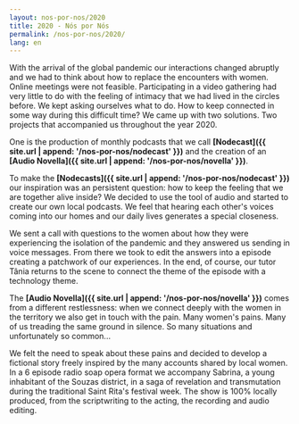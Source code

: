 ```yaml
---
layout: nos-por-nos/2020
title: 2020 - Nós por Nós
permalink: /nos-por-nos/2020/
lang: en
---
```

With the arrival of the global pandemic our interactions changed abruptly and we had to think about how to replace the encounters with women. Online meetings were not feasible. Participating in a video gathering had very little to do with the feeling of intimacy that we had lived in the circles before. We kept asking ourselves what to do. How to keep connected in some way during this difficult time?
We came up with two solutions. Two projects that accompanied us throughout the year 2020.

One is the production of monthly podcasts that we call **[Nodecast]({{ site.url | append: '/nos-por-nos/nodecast' }})** and the creation of an **[Audio Novella]({{ site.url | append: '/nos-por-nos/novella' }})**.

To make the **[Nodecasts]({{ site.url | append: '/nos-por-nos/nodecast' }})** our inspiration was an persistent question: how to keep the feeling that we are together alive inside? We decided to use the tool of audio and started to create our own local podcasts. We feel that hearing each other's voices coming into our homes and our daily lives generates a special closeness.

We sent a call with questions to the women about how they were experiencing the isolation of the pandemic and they answered us sending in voice messages. From there we took to edit the answers into a episode creating a patchwork of our experiences. In the end, of course, our tutor Tânia returns to the scene to connect the theme of the episode with a technology theme.

The **[Audio Novella]({{ site.url | append: '/nos-por-nos/novella' }})** comes from a different restlessness: when we connect deeply with the women in the territory we also get in touch with the pain. Many women's pains. Many of us treading the same ground in silence. So many situations and unfortunately so common...

We felt the need to speak about these pains and decided to develop a fictional story freely inspired by the many accounts shared by local women. In a 6 episode radio soap opera format we accompany Sabrina, a young inhabitant of the Souzas district, in a saga of revelation and transmutation during the traditional Saint Rita's festival week.
The show is 100% locally produced, from the scriptwriting to the acting, the recording and audio editing.
